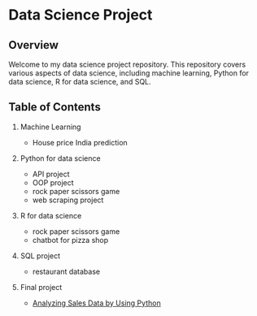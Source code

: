 # Data Science Project

## Overview
Welcome to my data science project repository. This repository covers various aspects of data science, including machine learning, Python for data science, R for data science, and SQL.

## Table of Contents
1. Machine Learning
    - House price India prediction
2. Python for data science
    - API project
    - OOP project
    - rock paper scissors game
    - web scraping project
3. R for data science
    - rock paper scissors game
    - chatbot for pizza shop
4. SQL project
    - restaurant database

5. Final project
    - <a href="https://datalore.jetbrains.com/report/static/BTxD8hPDBtK14s9dpfCtIL/rgLuBSZK6P6shj90cicZut" target="_blank" rel="noopener noreferrer">Analyzing Sales Data by Using Python</a> 

